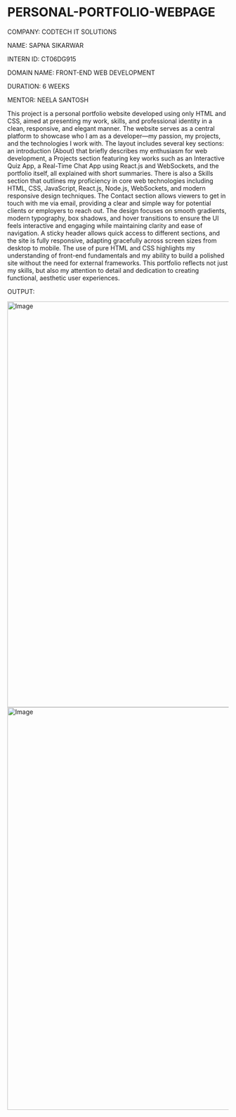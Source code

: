 # PERSONAL-PORTFOLIO-WEBPAGE

COMPANY: CODTECH IT SOLUTIONS

NAME: SAPNA SIKARWAR

INTERN ID: CT06DG915

DOMAIN NAME: FRONT-END WEB DEVELOPMENT

DURATION: 6 WEEKS

MENTOR: NEELA SANTOSH

This project is a personal portfolio website developed using only HTML and CSS, aimed at presenting my work, skills, and professional identity in a clean, responsive, and elegant manner. The website serves as a central platform to showcase who I am as a developer—my passion, my projects, and the technologies I work with. The layout includes several key sections: an introduction (About) that briefly describes my enthusiasm for web development, a Projects section featuring key works such as an Interactive Quiz App, a Real-Time Chat App using React.js and WebSockets, and the portfolio itself, all explained with short summaries. There is also a Skills section that outlines my proficiency in core web technologies including HTML, CSS, JavaScript, React.js, Node.js, WebSockets, and modern responsive design techniques. The Contact section allows viewers to get in touch with me via email, providing a clear and simple way for potential clients or employers to reach out. The design focuses on smooth gradients, modern typography, box shadows, and hover transitions to ensure the UI feels interactive and engaging while maintaining clarity and ease of navigation. A sticky header allows quick access to different sections, and the site is fully responsive, adapting gracefully across screen sizes from desktop to mobile. The use of pure HTML and CSS highlights my understanding of front-end fundamentals and my ability to build a polished site without the need for external frameworks. This portfolio reflects not just my skills, but also my attention to detail and dedication to creating functional, aesthetic user experiences.

OUTPUT:

<img width="1897" height="923" alt="Image" src="https://github.com/user-attachments/assets/ddf48d1b-c8c8-41d0-bcf9-353e12becfb1" />

<img width="1868" height="916" alt="Image" src="https://github.com/user-attachments/assets/2c6a1af6-e6ad-4772-8953-dd39d072cb0c" />



